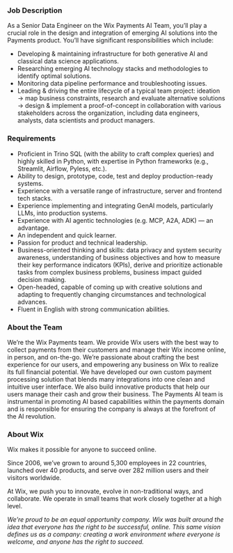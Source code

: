 ### Job Description

As a Senior Data Engineer on the Wix Payments AI Team, you’ll play a crucial
role in the design and integration of emerging AI solutions into the Payments
product. You’ll have significant responsibilities which include:

  * Developing & maintaining infrastructure for both generative AI and classical data science applications.
  * Researching emerging AI technology stacks and methodologies to identify optimal solutions.
  * Monitoring data pipeline performance and troubleshooting issues.
  * Leading & driving the entire lifecycle of a typical team project: ideation → map business constraints, research and evaluate alternative solutions → design & implement a proof-of-concept in collaboration with various stakeholders across the organization, including data engineers, analysts, data scientists and product managers.

### Requirements

  * Proficient in Trino SQL (with the ability to craft complex queries) and highly skilled in Python, with expertise in Python frameworks (e.g., Streamlit, Airflow, Pyless, etc.).
  * Ability to design, prototype, code, test and deploy production-ready systems.
  * Experience with a versatile range of infrastructure, server and frontend tech stacks.
  * Experience implementing and integrating GenAI models, particularly LLMs, into production systems. 
  * Experience with AI agentic technologies (e.g. MCP, A2A, ADK) — an advantage.
  * An independent and quick learner.
  * Passion for product and technical leadership.
  * Business-oriented thinking and skills: data privacy and system security awareness, understanding of business objectives and how to measure their key performance indicators (KPIs), derive and prioritize actionable tasks from complex business problems, business impact guided decision making. 
  * Open-headed, capable of coming up with creative solutions and adapting to frequently changing circumstances and technological advances.
  * Fluent in English with strong communication abilities.

### About the Team

We’re the Wix Payments team. We provide Wix users with the best way to collect
payments from their customers and manage their Wix income online, in person,
and on-the-go. We’re passionate about crafting the best experience for our
users, and empowering any business on Wix to realize its full financial
potential. We have developed our own custom payment processing solution that
blends many integrations into one clean and intuitive user interface. We also
build innovative products that help our users manage their cash and grow their
business. The Payments AI team is instrumental in promoting AI based
capabilities within the payments domain and is responsible for ensuring the
company is always at the forefront of the AI revolution.

### About Wix

Wix makes it possible for anyone to succeed online.

Since 2006, we’ve grown to around 5,300 employees in 22 countries, launched
over 40 products, and serve over 282 million users and their visitors
worldwide.

At Wix, we push you to innovate, evolve in non-traditional ways, and
collaborate. We operate in small teams that work closely together at a high
level.

_We’re proud to be an equal opportunity company. Wix was built around the idea
that everyone has the right to be successful, online. This same vision defines
us as a company: creating a work environment where everyone is welcome, and
anyone has the right to succeed._